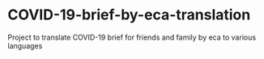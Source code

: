 # COVID-19-brief-by-eca-translation
Project to translate COVID-19 brief for friends and family by eca to various languages
